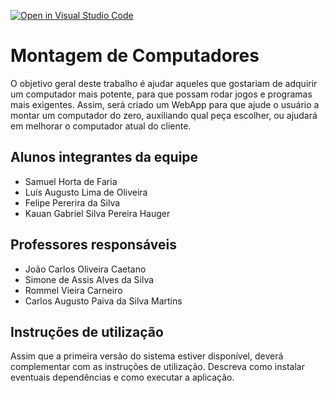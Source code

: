 [![Open in Visual Studio Code](https://classroom.github.com/assets/open-in-vscode-c66648af7eb3fe8bc4f294546bfd86ef473780cde1dea487d3c4ff354943c9ae.svg)](https://classroom.github.com/online_ide?assignment_repo_id=10765364&assignment_repo_type=AssignmentRepo)
# Montagem de Computadores
O objetivo geral deste trabalho é ajudar aqueles que gostariam de adquirir um computador mais potente, para que possam rodar jogos e programas mais exigentes. Assim, será criado um WebApp para que ajude o usuário a montar um computador do zero, auxiliando qual peça escolher, ou ajudará em melhorar o computador atual do cliente.

## Alunos integrantes da equipe

* Samuel Horta de Faria
* Luís Augusto Lima de Oliveira
* Felipe Pererira da Silva
* Kauan Gabriel Silva Pereira Hauger

## Professores responsáveis

* João Carlos Oliveira Caetano
* Simone de Assis Alves da Silva
* Rommel Vieira Carneiro
* Carlos Augusto Paiva da Silva Martins

## Instruções de utilização

Assim que a primeira versão do sistema estiver disponível, deverá complementar com as instruções de utilização. Descreva como instalar eventuais dependências e como executar a aplicação.
